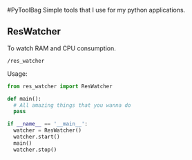 #PyToolBag
Simple tools that I use for my python applications.



## ResWatcher

To watch RAM and CPU consumption.

```
/res_watcher
```

Usage:

```python
from res_watcher import ResWatcher

def main():
  # All amazing things that you wanna do
  pass

if __name__ == '__main__':
  watcher = ResWatcher()
  watcher.start()
  main()
  watcher.stop()

```
